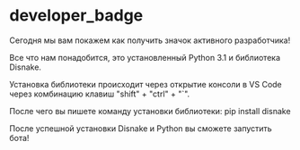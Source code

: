 # developer_badge
Сегодня мы вам покажем как получить значок активного разработчика!

Все что нам понадобится, это установленный Python 3.1 и библиотека Disnake.

Установка библиотеки происходит через открытие консоли в VS Code через комбинацию клавиш "shift" + "ctrl" + "`".

После чего вы пишете команду установки библиотеки: pip install disnake

После успешной установки Disnake и Python вы сможете запустить бота!
